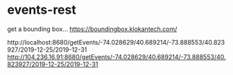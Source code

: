 # events-rest

get a bounding box...
https://boundingbox.klokantech.com/

http://localhost:8680/getEvents/-74.028629/40.689214/-73.888553/40.823927/2019-12-25/2019-12-31
http://104.236.16.91:8680/getEvents/-74.028629/40.689214/-73.888553/40.823927/2019-12-25/2019-12-31